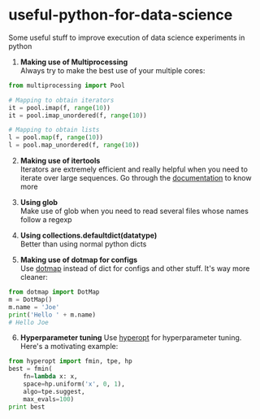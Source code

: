# useful-python-for-data-science
Some useful stuff to improve execution of data science experiments in python

1. **Making use of Multiprocessing**  
Always try to make the best use of your multiple cores:
```python
from multiprocessing import Pool

# Mapping to obtain iterators
it = pool.imap(f, range(10))
it = pool.imap_unordered(f, range(10))

# Mapping to obtain lists
l = pool.map(f, range(10))
l = pool.map_unordered(f, range(10))
```
2. **Making use of itertools**  
Iterators are extremely efficient and really helpful when you need to iterate over large sequences. Go through the [documentation](https://docs.python.org/2/library/itertools.html) to know more

3. **Using glob**  
Make use of glob when you need to read several files whose names follow a regexp

4. **Using collections.defaultdict(datatype)**  
Better than using normal python dicts

5. **Making use of dotmap for configs**  
Use [dotmap](https://pypi.org/project/dotmap/) instead of dict for configs and other stuff. It's way more cleaner:
```python
from dotmap import DotMap
m = DotMap()
m.name = 'Joe'
print('Hello ' + m.name)
# Hello Joe
```
6. **Hyperparameter tuning**
Use [hyperopt](https://medium.com/district-data-labs/parameter-tuning-with-hyperopt-faa86acdfdce) for hyperparameter tuning. Here's a motivating example:
```python
from hyperopt import fmin, tpe, hp
best = fmin(
    fn=lambda x: x,
    space=hp.uniform('x', 0, 1),
    algo=tpe.suggest,
    max_evals=100)
print best
```
